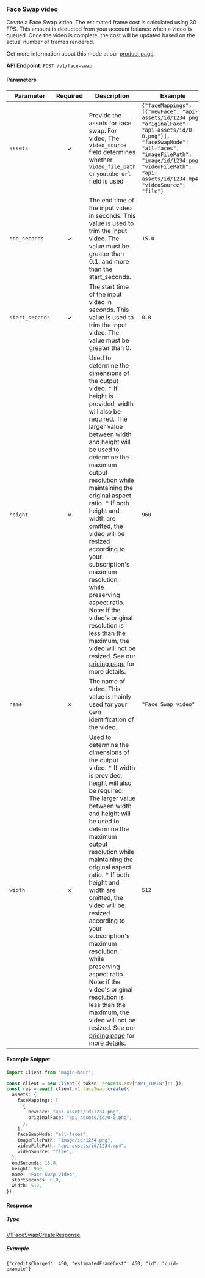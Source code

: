 
### Face Swap video <a name="create"></a>

Create a Face Swap video. The estimated frame cost is calculated using 30 FPS. This amount is deducted from your account balance when a video is queued. Once the video is complete, the cost will be updated based on the actual number of frames rendered.
  
Get more information about this mode at our [product page](https://magichour.ai/products/face-swap).
  

**API Endpoint**: `POST /v1/face-swap`

#### Parameters

| Parameter | Required | Description | Example |
|-----------|:--------:|-------------|--------|
| `assets` | ✓ | Provide the assets for face swap. For video, The `video_source` field determines whether `video_file_path` or `youtube_url` field is used | `{"faceMappings": [{"newFace": "api-assets/id/1234.png", "originalFace": "api-assets/id/0-0.png"}], "faceSwapMode": "all-faces", "imageFilePath": "image/id/1234.png", "videoFilePath": "api-assets/id/1234.mp4", "videoSource": "file"}` |
| `end_seconds` | ✓ | The end time of the input video in seconds. This value is used to trim the input video. The value must be greater than 0.1, and more than the start_seconds. | `15.0` |
| `start_seconds` | ✓ | The start time of the input video in seconds. This value is used to trim the input video. The value must be greater than 0. | `0.0` |
| `height` | ✗ | Used to determine the dimensions of the output video.     * If height is provided, width will also be required. The larger value between width and height will be used to determine the maximum output resolution while maintaining the original aspect ratio. * If both height and width are omitted, the video will be resized according to your subscription's maximum resolution, while preserving aspect ratio.  Note: if the video's original resolution is less than the maximum, the video will not be resized.  See our [pricing page](https://magichour.ai/pricing) for more details. | `960` |
| `name` | ✗ | The name of video. This value is mainly used for your own identification of the video. | `"Face Swap video"` |
| `width` | ✗ | Used to determine the dimensions of the output video.     * If width is provided, height will also be required. The larger value between width and height will be used to determine the maximum output resolution while maintaining the original aspect ratio. * If both height and width are omitted, the video will be resized according to your subscription's maximum resolution, while preserving aspect ratio.  Note: if the video's original resolution is less than the maximum, the video will not be resized.  See our [pricing page](https://magichour.ai/pricing) for more details. | `512` |

#### Example Snippet

```typescript
import Client from "magic-hour";

const client = new Client({ token: process.env["API_TOKEN"]!! });
const res = await client.v1.faceSwap.create({
  assets: {
    faceMappings: [
      {
        newFace: "api-assets/id/1234.png",
        originalFace: "api-assets/id/0-0.png",
      },
    ],
    faceSwapMode: "all-faces",
    imageFilePath: "image/id/1234.png",
    videoFilePath: "api-assets/id/1234.mp4",
    videoSource: "file",
  },
  endSeconds: 15.0,
  height: 960,
  name: "Face Swap video",
  startSeconds: 0.0,
  width: 512,
});

```

#### Response

##### Type
[V1FaceSwapCreateResponse](/src/types/v1-face-swap-create-response.ts)

##### Example
`{"creditsCharged": 450, "estimatedFrameCost": 450, "id": "cuid-example"}`
